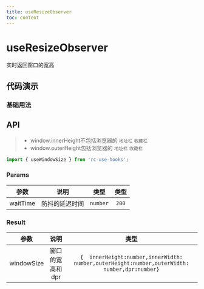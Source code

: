 ```yaml
---
title: useResizeObserver
toc: content
---
```


# useResizeObserver

实时返回窗口的宽高

## 代码演示

### 基础用法

<code src="./Demo1.tsx" ></code>

## API

> - window.innerHeight不包括浏览器的 `地址栏` `收藏栏`
> - window.outerHeight包括浏览器的 `地址栏` `收藏栏`

```ts
import { useWindowSize } from 'rc-use-hooks';
```

### Params

|   参数   |      说明      |   类型   | 类型  |
| :------: | :------------: | :------: | :---: |
| waitTime | 防抖的延迟时间 | `number` | `200` |

### Result

|    参数    |      说明       |                                             类型                                             |
| :--------: | :-------------: | :------------------------------------------------------------------------------------------: |
| windowSize | 窗口的宽高和dpr | `{  innerHeight:number,innerWidth: number,outerHeight:number,outerWidth: number,dpr:number}` |
